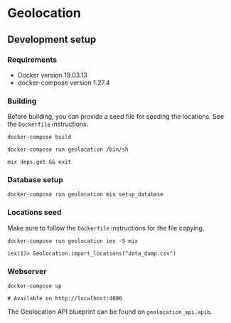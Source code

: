 # Geolocation
## Development setup
### Requirements

- Docker version 19.03.13
- docker-compose version 1.27.4

### Building

Before building, you can provide a seed file for seeding the locations.
See the `Dockerfile` instructions.

```
docker-compose build
```

```
docker-compose run geolocation /bin/sh
```

```
mix deps.get && exit
```

### Database setup
```
docker-compose run geolocation mix setup_database
```

### Locations seed
Make sure to follow the `Dockerfile` instructions for the file copying.
```
docker-compose run geolocation iex -S mix

iex(1)> Geolocation.import_locations("data_dump.csv")
```

### Webserver
```
docker-compose up

# Available on http://localhost:4000
```
The Geolocation API blueprint can be found on `geolocation_api.apib`.
